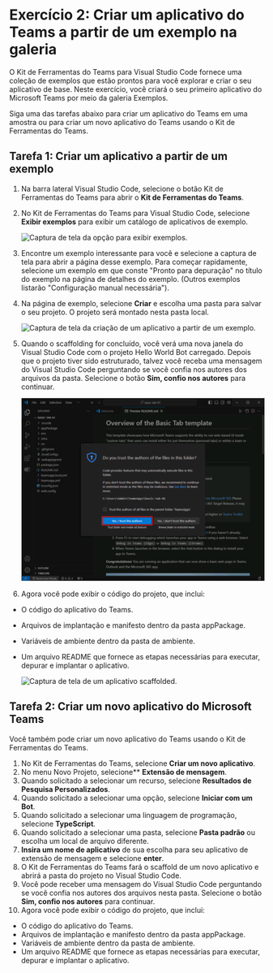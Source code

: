 # Exercício 2: Criar um aplicativo do Teams a partir de um exemplo na galeria

O Kit de Ferramentas do Teams para Visual Studio Code fornece uma coleção de exemplos que estão prontos para você explorar e criar o seu aplicativo de base. Neste exercício, você criará o seu primeiro aplicativo do Microsoft Teams por meio da galeria Exemplos.

Siga uma das tarefas abaixo para criar um aplicativo do Teams em uma amostra ou para criar um novo aplicativo do Teams usando o Kit de Ferramentas do Teams.

## Tarefa 1: Criar um aplicativo a partir de um exemplo

1. Na barra lateral Visual Studio Code, selecione o botão Kit de Ferramentas do Teams para abrir o **Kit de Ferramentas do Teams**.

2. No Kit de Ferramentas do Teams para Visual Studio Code, selecione **Exibir exemplos** para exibir um catálogo de aplicativos de exemplo.

   ![Captura de tela da opção para exibir exemplos.](../../media/view-samples.png)

3. Encontre um exemplo interessante para você e selecione a captura de tela para abrir a página desse exemplo.  Para começar rapidamente, selecione um exemplo em que conste "Pronto para depuração" no título do exemplo na página de detalhes do exemplo.  (Outros exemplos listarão "Configuração manual necessária").

4. Na página de exemplo, selecione **Criar** e escolha uma pasta para salvar o seu projeto. O projeto será montado nesta pasta local.

    ![Captura de tela da criação de um aplicativo a partir de um exemplo.](../../media/create-sample.png)

5. Quando o scaffolding for concluído, você verá uma nova janela do Visual Studio Code com o projeto Hello World Bot carregado.  Depois que o projeto tiver sido estruturado, talvez você receba uma mensagem do Visual Studio Code perguntando se você confia nos autores dos arquivos da pasta. Selecione o botão **Sim, confio nos autores** para continuar.

    ![Captura de tela da caixa de diálogo para confiar nos autores.](../../media/trust-authors.png)

6. Agora você pode exibir o código do projeto, que inclui:

- O código do aplicativo do Teams.
- Arquivos de implantação e manifesto dentro da pasta appPackage.
- Variáveis de ambiente dentro da pasta de ambiente.
- Um arquivo README que fornece as etapas necessárias para executar, depurar e implantar o aplicativo.

    ![Captura de tela de um aplicativo scaffolded.](../../media/bot-project-code.png)

## Tarefa 2: Criar um novo aplicativo do Microsoft Teams

Você também pode criar um novo aplicativo do Teams usando o Kit de Ferramentas do Teams.

1. No Kit de Ferramentas do Teams, selecione **Criar um novo aplicativo**.
2. No menu Novo Projeto, selecione** **Extensão de mensagem**.
3. Quando solicitado a selecionar um recurso, selecione **Resultados de Pesquisa Personalizados**.
4. Quando solicitado a selecionar uma opção, selecione **Iniciar com um Bot**.
5. Quando solicitado a selecionar uma linguagem de programação, selecione **TypeScript**.
6. Quando solicitado a selecionar uma pasta, selecione **Pasta padrão** ou escolha um local de arquivo diferente.
7. **Insira um nome de aplicativo** de sua escolha para seu aplicativo de extensão de mensagem e selecione **enter**.
8. O Kit de Ferramentas do Teams fará o scaffold de um novo aplicativo e abrirá a pasta do projeto no Visual Studio Code.
9. Você pode receber uma mensagem do Visual Studio Code perguntando se você confia nos autores dos arquivos nesta pasta. Selecione o botão **Sim, confio nos autores** para continuar.
10. Agora você pode exibir o código do projeto, que inclui:

- O código do aplicativo do Teams.
- Arquivos de implantação e manifesto dentro da pasta appPackage.
- Variáveis de ambiente dentro da pasta de ambiente.
- Um arquivo README que fornece as etapas necessárias para executar, depurar e implantar o aplicativo.
